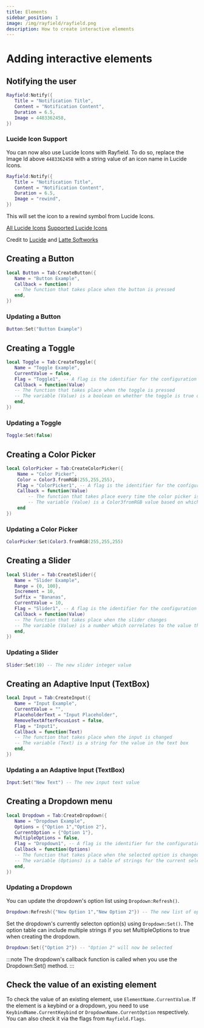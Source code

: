 ```yaml
---
title: Elements
sidebar_position: 1
image: /img/rayfield/rayfield.png
description: How to create interactive elements
---
```


# Adding interactive elements

## Notifying the user

```lua
Rayfield:Notify({
   Title = "Notification Title",
   Content = "Notification Content",
   Duration = 6.5,
   Image = 4483362458,
})
```

### Lucide Icon Support
You can now also use Lucide Icons with Rayfield.
To do so, replace the Image Id above `4483362458` with a string value of an icon name in Lucide Icons.

```lua
Rayfield:Notify({
   Title = "Notification Title",
   Content = "Notification Content",
   Duration = 6.5,
   Image = "rewind",
})
```

This will set the icon to a rewind symbol from Lucide Icons.

[All Lucide Icons](https://lucide.dev/icons/) 
[Supported Lucide Icons](https://github.com/latte-soft/lucide-roblox/tree/master/icons/compiled/48px)

Credit to [Lucide](https://lucide.dev/) and [Latte Softworks](https://github.com/latte-soft/)

## Creating a Button

```lua
local Button = Tab:CreateButton({
   Name = "Button Example",
   Callback = function()
   -- The function that takes place when the button is pressed
   end,
})
```

### Updating a Button

```lua
Button:Set("Button Example")
```

## Creating a Toggle

```lua
local Toggle = Tab:CreateToggle({
   Name = "Toggle Example",
   CurrentValue = false,
   Flag = "Toggle1", -- A flag is the identifier for the configuration file, make sure every element has a different flag if you're using configuration saving to ensure no overlaps
   Callback = function(Value)
   -- The function that takes place when the toggle is pressed
   -- The variable (Value) is a boolean on whether the toggle is true or false
   end,
})
```

### Updating a Toggle

```lua
Toggle:Set(false)
```

## Creating a Color Picker

```lua
local ColorPicker = Tab:CreateColorPicker({
    Name = "Color Picker",
    Color = Color3.fromRGB(255,255,255),
    Flag = "ColorPicker1", -- A flag is the identifier for the configuration file, make sure every element has a different flag if you're using configuration saving to ensure no overlaps
    Callback = function(Value)
        -- The function that takes place every time the color picker is moved/changed
        -- The variable (Value) is a Color3fromRGB value based on which color is selected
    end
})
```

### Updating a Color Picker

```lua
ColorPicker:Set(Color3.fromRGB(255,255,255)
```

## Creating a Slider

```lua
local Slider = Tab:CreateSlider({
   Name = "Slider Example",
   Range = {0, 100},
   Increment = 10,
   Suffix = "Bananas",
   CurrentValue = 10,
   Flag = "Slider1", -- A flag is the identifier for the configuration file, make sure every element has a different flag if you're using configuration saving to ensure no overlaps
   Callback = function(Value)
   -- The function that takes place when the slider changes
   -- The variable (Value) is a number which correlates to the value the slider is currently at
   end,
})
```

### Updating a Slider

```lua
Slider:Set(10) -- The new slider integer value
```

## Creating an Adaptive Input (TextBox)

```lua
local Input = Tab:CreateInput({
   Name = "Input Example",
   CurrentValue = "",
   PlaceholderText = "Input Placeholder",
   RemoveTextAfterFocusLost = false,
   Flag = "Input1",
   Callback = function(Text)
   -- The function that takes place when the input is changed
   -- The variable (Text) is a string for the value in the text box
   end,
})
```

### Updating a an Adaptive Input (TextBox)

```lua
Input:Set("New Text") -- The new input text value
```

## Creating a Dropdown menu

```lua
local Dropdown = Tab:CreateDropdown({
   Name = "Dropdown Example",
   Options = {"Option 1","Option 2"},
   CurrentOption = {"Option 1"},
   MultipleOptions = false,
   Flag = "Dropdown1", -- A flag is the identifier for the configuration file, make sure every element has a different flag if you're using configuration saving to ensure no overlaps
   Callback = function(Options)
   -- The function that takes place when the selected option is changed
   -- The variable (Options) is a table of strings for the current selected options
   end,
})
```

### Updating a Dropdown

You can update the dropdown's option list using `Dropdown:Refresh()`.
```lua
Dropdown:Refresh({"New Option 1","New Option 2"}) -- The new list of options
```

Set the dropdown's currently selecton option(s) using `Dropdown:Set()`. The option table can include multiple strings if you set MultipleOptions to true when creating the dropdown.
```lua
Dropdown:Set({"Option 2"}) -- "Option 2" will now be selected
```

:::note
The dropdown's callback function is called when you use the Dropdown:Set() method.
:::

## Check the value of an existing element

To check the value of an existing element, use `ElementName.CurrentValue`. If the element is a keybind or a dropdown, you need to use `KeybindName.CurrentKeybind` or `DropdownName.CurrentOption` respectively.
You can also check it via the flags from `Rayfield.Flags`.
